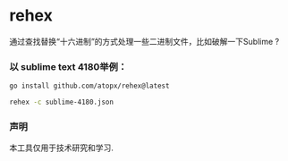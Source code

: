 # rehex

通过查找替换“十六进制”的方式处理一些二进制文件，比如破解一下Sublime ?


### 以 sublime text 4180举例：

```sh
go install github.com/atopx/rehex@latest

rehex -c sublime-4180.json
```


### 声明

本工具仅用于技术研究和学习.
